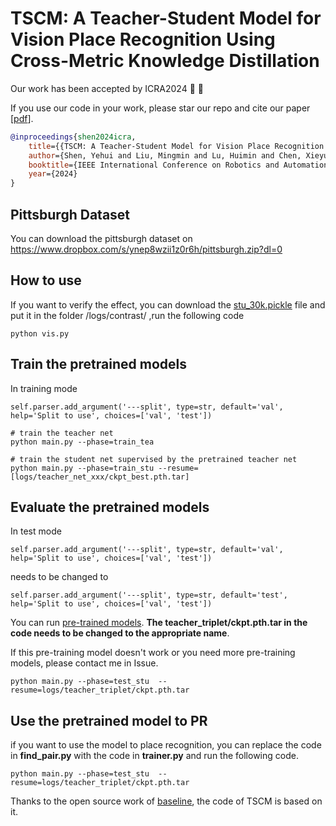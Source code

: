 # TSCM: A Teacher-Student Model for Vision Place Recognition Using Cross-Metric Knowledge Distillation
Our work has been accepted by ICRA2024  :clap: 🎉

If you use our code in your work, please star our repo and cite our paper [[pdf](https://arxiv.org/pdf/2404.01587)].

```bibtex
@inproceedings{shen2024icra,
	title={{TSCM: A Teacher-Student Model for Vision Place Recognition Using Cross-Metric Knowledge Distillation}},
	author={Shen, Yehui and Liu, Mingmin and Lu, Huimin and Chen, Xieyuanli},
	booktitle={IEEE International Conference on Robotics and Automation (ICRA)},
	year={2024}
}
```

## Pittsburgh Dataset
You can download the pittsburgh dataset on https://www.dropbox.com/s/ynep8wzii1z0r6h/pittsburgh.zip?dl=0
## How to use
If you want to verify the effect, you can download the [stu_30k.pickle](https://www.dropbox.com/scl/fi/2rad0vkf0fd2v9er10g2v/stu_30k.pickle?rlkey=b04iygbqlsspt1upkr9jjyjaj&dl=0) file and put it in the folder /logs/contrast/ ,run the following code
```shell
python vis.py
```

## Train the pretrained models
In training mode
```shell
self.parser.add_argument('---split', type=str, default='val', help='Split to use', choices=['val', 'test'])
```
```shell
# train the teacher net
python main.py --phase=train_tea

# train the student net supervised by the pretrained teacher net
python main.py --phase=train_stu --resume=[logs/teacher_net_xxx/ckpt_best.pth.tar]
```
## Evaluate the pretrained models
In test mode
```shell
self.parser.add_argument('---split', type=str, default='val', help='Split to use', choices=['val', 'test'])
```
 needs to be changed to 
 ```shell
self.parser.add_argument('---split', type=str, default='test', help='Split to use', choices=['val', 'test'])
```
You can run [pre-trained models](https://www.dropbox.com/scl/fo/c7why2nf82gn1ffv6dsr7/h?rlkey=7ariswrhfecaezjh0xz40599i&dl=0). **The teacher_triplet/ckpt.pth.tar in the code needs to be changed to the appropriate name**.

If this pre-training model doesn't work or you need more pre-training models, please contact me in Issue.
```shell
python main.py --phase=test_stu	 --resume=logs/teacher_triplet/ckpt.pth.tar
```
## Use the pretrained model to PR
if you want to use the model to place recognition, you can replace the code in **find_pair.py** with the code in **trainer.py** and run the following code.
```shell
python main.py --phase=test_stu	 --resume=logs/teacher_triplet/ckpt.pth.tar
```

Thanks to the open source work of [baseline](https://github.com/ramdrop/stun), the code of TSCM is based on it.
